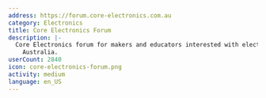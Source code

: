 ```yaml
---
address: https://forum.core-electronics.com.au
category: Electronics
title: Core Electronics Forum
description: |-
  Core Electronics forum for makers and educators interested with electronics around
    Australia.
userCount: 2840
icon: core-electronics-forum.png
activity: medium
language: en_US
---
```


